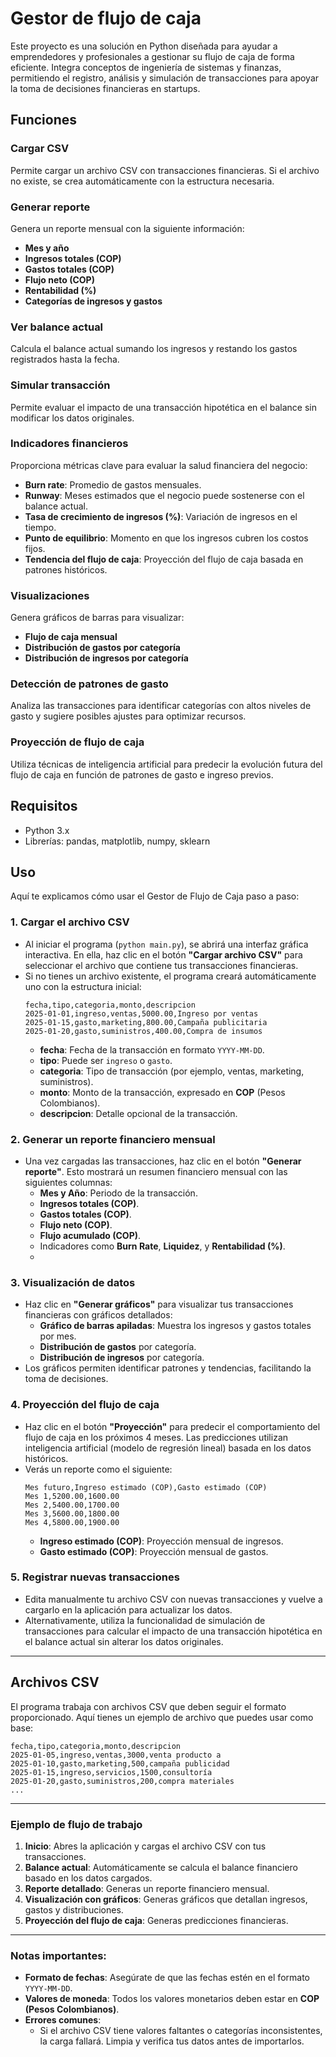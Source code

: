 # Gestor de flujo de caja

Este proyecto es una solución en Python diseñada para ayudar a emprendedores y profesionales a gestionar su flujo de caja de forma eficiente. Integra conceptos de ingeniería de sistemas y finanzas, permitiendo el registro, análisis y simulación de transacciones para apoyar la toma de decisiones financieras en startups.

## Funciones

### Cargar CSV
Permite cargar un archivo CSV con transacciones financieras. Si el archivo no existe, se crea automáticamente con la estructura necesaria.

### Generar reporte
Genera un reporte mensual con la siguiente información:
- **Mes y año**
- **Ingresos totales (COP)**
- **Gastos totales (COP)**
- **Flujo neto (COP)**
- **Rentabilidad (%)**
- **Categorías de ingresos y gastos**

### Ver balance actual
Calcula el balance actual sumando los ingresos y restando los gastos registrados hasta la fecha.

### Simular transacción
Permite evaluar el impacto de una transacción hipotética en el balance sin modificar los datos originales.

### Indicadores financieros
Proporciona métricas clave para evaluar la salud financiera del negocio:
- **Burn rate**: Promedio de gastos mensuales.
- **Runway**: Meses estimados que el negocio puede sostenerse con el balance actual.
- **Tasa de crecimiento de ingresos (%)**: Variación de ingresos en el tiempo.
- **Punto de equilibrio**: Momento en que los ingresos cubren los costos fijos.
- **Tendencia del flujo de caja**: Proyección del flujo de caja basada en patrones históricos.

### Visualizaciones
Genera gráficos de barras para visualizar:
- **Flujo de caja mensual**
- **Distribución de gastos por categoría**
- **Distribución de ingresos por categoría**

### Detección de patrones de gasto
Analiza las transacciones para identificar categorías con altos niveles de gasto y sugiere posibles ajustes para optimizar recursos.

### Proyección de flujo de caja
Utiliza técnicas de inteligencia artificial para predecir la evolución futura del flujo de caja en función de patrones de gasto e ingreso previos.

## Requisitos
- Python 3.x
- Librerías: pandas, matplotlib, numpy, sklearn

## Uso

Aquí te explicamos cómo usar el Gestor de Flujo de Caja paso a paso:

### 1. **Cargar el archivo CSV**
   - Al iniciar el programa (`python main.py`), se abrirá una interfaz gráfica interactiva. En ella, haz clic en el botón **"Cargar archivo CSV"** para seleccionar el archivo que contiene tus transacciones financieras.
   - Si no tienes un archivo existente, el programa creará automáticamente uno con la estructura inicial:
     ```csv
     fecha,tipo,categoria,monto,descripcion
     2025-01-01,ingreso,ventas,5000.00,Ingreso por ventas
     2025-01-15,gasto,marketing,800.00,Campaña publicitaria
     2025-01-20,gasto,suministros,400.00,Compra de insumos
     ```
     - **fecha**: Fecha de la transacción en formato `YYYY-MM-DD`.
     - **tipo**: Puede ser `ingreso` o `gasto`.
     - **categoria**: Tipo de transacción (por ejemplo, ventas, marketing, suministros).
     - **monto**: Monto de la transacción, expresado en **COP** (Pesos Colombianos).
     - **descripcion**: Detalle opcional de la transacción.

### 2. **Generar un reporte financiero mensual**
   - Una vez cargadas las transacciones, haz clic en el botón **"Generar reporte"**. Esto mostrará un resumen financiero mensual con las siguientes columnas:
     - **Mes y Año**: Periodo de la transacción.
     - **Ingresos totales (COP)**.
     - **Gastos totales (COP)**.
     - **Flujo neto (COP)**.
     - **Flujo acumulado (COP)**.
     - Indicadores como **Burn Rate**, **Liquidez**, y **Rentabilidad (%)**.
     - 
### 3. **Visualización de datos**
   - Haz clic en **"Generar gráficos"** para visualizar tus transacciones financieras con gráficos detallados:
     - **Gráfico de barras apiladas**: Muestra los ingresos y gastos totales por mes.
     - **Distribución de gastos** por categoría.
     - **Distribución de ingresos** por categoría.
   - Los gráficos permiten identificar patrones y tendencias, facilitando la toma de decisiones.

### 4. **Proyección del flujo de caja**
   - Haz clic en el botón **"Proyección"** para predecir el comportamiento del flujo de caja en los próximos 4 meses. Las predicciones utilizan inteligencia artificial (modelo de regresión lineal) basada en los datos históricos.
   - Verás un reporte como el siguiente:
     ```csv
     Mes futuro,Ingreso estimado (COP),Gasto estimado (COP)
     Mes 1,5200.00,1600.00
     Mes 2,5400.00,1700.00
     Mes 3,5600.00,1800.00
     Mes 4,5800.00,1900.00
     ```
     - **Ingreso estimado (COP)**: Proyección mensual de ingresos.
     - **Gasto estimado (COP)**: Proyección mensual de gastos.

### 5. **Registrar nuevas transacciones**
   - Edita manualmente tu archivo CSV con nuevas transacciones y vuelve a cargarlo en la aplicación para actualizar los datos.
   - Alternativamente, utiliza la funcionalidad de simulación de transacciones para calcular el impacto de una transacción hipotética en el balance actual sin alterar los datos originales.
     
---

## Archivos CSV

El programa trabaja con archivos CSV que deben seguir el formato proporcionado. Aquí tienes un ejemplo de archivo que puedes usar como base:

```csv
fecha,tipo,categoria,monto,descripcion
2025-01-05,ingreso,ventas,3000,venta producto a
2025-01-10,gasto,marketing,500,campaña publicidad
2025-01-15,ingreso,servicios,1500,consultoría
2025-01-20,gasto,suministros,200,compra materiales
...
```

---

### Ejemplo de flujo de trabajo

1. **Inicio**: Abres la aplicación y cargas el archivo CSV con tus transacciones.
2. **Balance actual**: Automáticamente se calcula el balance financiero basado en los datos cargados.
3. **Reporte detallado**: Generas un reporte financiero mensual.
4. **Visualización con gráficos**: Generas gráficos que detallan ingresos, gastos y distribuciones.
5. **Proyección del flujo de caja**: Generas predicciones financieras.

---

### Notas importantes:
- **Formato de fechas**: Asegúrate de que las fechas estén en el formato `YYYY-MM-DD`.
- **Valores de moneda**: Todos los valores monetarios deben estar en **COP (Pesos Colombianos)**.
- **Errores comunes**:
  - Si el archivo CSV tiene valores faltantes o categorías inconsistentes, la carga fallará. Limpia y verifica tus datos antes de importarlos.
